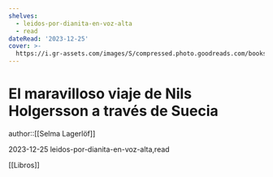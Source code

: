 ```yaml
---
shelves:
  - leidos-por-dianita-en-voz-alta
  - read
dateRead: '2023-12-25'
cover: >-
  https://i.gr-assets.com/images/S/compressed.photo.goodreads.com/books/1578951844l/50436766._SX318_.jpg
---
```

# El maravilloso viaje de Nils Holgersson a través de Suecia

author::[[Selma Lagerlöf]]

2023-12-25
leidos-por-dianita-en-voz-alta,read

[[Libros]]